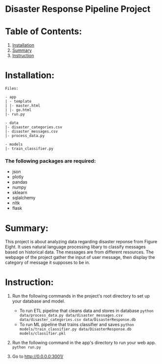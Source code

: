 # Disaster Response Pipeline Project

# Table of Contents:

1. [Installation](#installation)
2. [Summary](#summary)
3. [Instruction](#instruction)


# Installation:

```
Files:

- app
| - template
| |- master.html 
| |- go.html  
|- run.py  

- data
|- disaster_categories.csv  
|- disaster_messages.csv  
|- process_data.py

- models
|- train_classifier.py 
```

### The following packages are required:

- json
- plotly
- pandas
- numpy
- sklearn
- sqlalchemy
- nltk
- flask

# Summary:

This project is about analyzing data regarding disaster reponse from Figure Eight. It uses natural language processing libary to classify messages based on historical data. The messages are from different resources. The webpage of the project gather the input of user message, then display the category of message it supposes to be in.


# Instruction:

1. Run the following commands in the project's root directory to set up your database and model.

    - To run ETL pipeline that cleans data and stores in database
        `python data/process_data.py data/disaster_messages.csv data/disaster_categories.csv data/DisasterResponse.db`
    - To run ML pipeline that trains classifier and saves
        `python models/train_classifier.py data/DisasterResponse.db models/classifier.pkl`

2. Run the following command in the app's directory to run your web app.
    `python run.py`

3. Go to http://0.0.0.0:3001/



